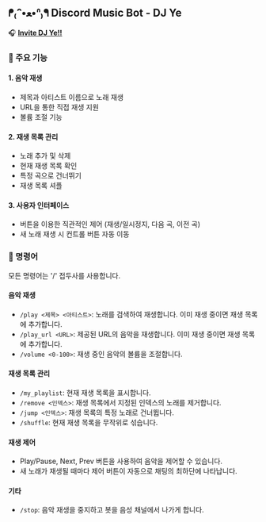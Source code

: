 ## ᖰ₍ᐢ•ﻌ•ᐢ₎ᖳ Discord Music Bot - DJ Ye

🎧 [**Invite DJ Ye!!**](https://discord.com/oauth2/authorize?client_id=1280517943717003284&permissions=2184252416&integration_type=0&scope=bot+applications.commands)

### 🎵 주요 기능
#### 1. 음악 재생
- 제목과 아티스트 이름으로 노래 재생
- URL을 통한 직접 재생 지원
- 볼륨 조절 기능
    
#### 2. 재생 목록 관리
- 노래 추가 및 삭제
- 현재 재생 목록 확인
- 특정 곡으로 건너뛰기
- 재생 목록 셔플
    
#### 3. 사용자 인터페이스
- 버튼을 이용한 직관적인 제어 (재생/일시정지, 다음 곡, 이전 곡)
- 새 노래 재생 시 컨트롤 버튼 자동 이동

### 🎵 명령어

모든 명령어는 '/' 접두사를 사용합니다.

#### 음악 재생
- `/play <제목> <아티스트>`: 노래를 검색하여 재생합니다. 이미 재생 중이면 재생 목록에 추가합니다.
- `/play_url <URL>`: 제공된 URL의 음악을 재생합니다. 이미 재생 중이면 재생 목록에 추가합니다.
- `/volume <0-100>`: 재생 중인 음악의 볼륨을 조절합니다.

#### 재생 목록 관리
- `/my_playlist`: 현재 재생 목록을 표시합니다.
- `/remove <인덱스>`: 재생 목록에서 지정된 인덱스의 노래를 제거합니다.
- `/jump <인덱스>`: 재생 목록의 특정 노래로 건너뜁니다.
- `/shuffle`: 현재 재생 목록을 무작위로 섞습니다.

#### 재생 제어
- Play/Pause, Next, Prev 버튼을 사용하여 음악을 제어할 수 있습니다.
- 새 노래가 재생될 때마다 제어 버튼이 자동으로 채팅의 최하단에 나타납니다.

#### 기타
- `/stop`: 음악 재생을 중지하고 봇을 음성 채널에서 나가게 합니다.
